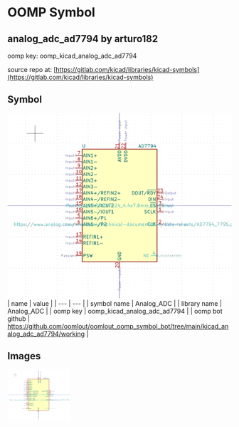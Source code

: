 # OOMP Symbol  
## analog_adc_ad7794  by arturo182  
  
oomp key: oomp_kicad_analog_adc_ad7794  
  
source repo at: [https://gitlab.com/kicad/libraries/kicad-symbols](https://gitlab.com/kicad/libraries/kicad-symbols)  
## Symbol  
  
[![working.png](working_600.png)](working.png)  
| name | value | 
| --- | --- | 
| symbol name | Analog_ADC | 
| library name | Analog_ADC | 
| oomp key | oomp_kicad_analog_adc_ad7794 | 
| oomp bot github | https://github.com/oomlout/oomlout_oomp_symbol_bot/tree/main/kicad_analog_adc_ad7794/working | 
## Images  
  
[![working.png](working_140.png)](working.png)  
